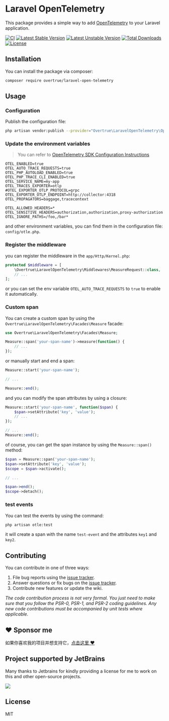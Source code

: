 # Laravel OpenTelemetry

This package provides a simple way to add [OpenTelemetry](https://opentelemetry.io/) to your Laravel application.

[![CI](https://github.com/overtrue/laravel-open-telemetry/workflows/Test/badge.svg)](https://github.com/overtrue/laravel-open-telemetry/actions)
[![Latest Stable Version](https://poser.pugx.org/overtrue/laravel-open-telemetry/v/stable.svg)](https://packagist.org/packages/overtrue/laravel-open-telemetry)
[![Latest Unstable Version](https://poser.pugx.org/overtrue/laravel-open-telemetry/v/unstable.svg)](https://packagist.org/packages/overtrue/laravel-open-telemetry)
[![Total Downloads](https://poser.pugx.org/overtrue/laravel-open-telemetry/downloads)](https://packagist.org/packages/overtrue/laravel-open-telemetry)
[![License](https://poser.pugx.org/overtrue/laravel-open-telemetry/license)](https://packagist.org/packages/overtrue/laravel-open-telemetry)

## Installation

You can install the package via composer:

```bash
composer require overtrue/laravel-open-telemetry
```

## Usage

### Configuration

Publish the configuration file:

```bash
php artisan vendor:publish --provider="Overtrue\LaravelOpenTelemetry\OpenTelemetryServiceProvider" --tag="config"
```

### Update the environment variables

> You can refer to [OpenTelemetry SDK Configuration Instructions](https://opentelemetry.io/docs/languages/sdk-configuration/general)

```dotenv
OTEL_ENABLED=true
OTEL_AUTO_TRACE_REQUESTS=true
OTEL_PHP_AUTOLOAD_ENABLED=true
OTEL_PHP_TRACE_CLI_ENABLED=true
OTEL_SERVICE_NAME=my-app
OTEL_TRACES_EXPORTER=otlp
#OTEL_EXPORTER_OTLP_PROTOCOL=grpc
OTEL_EXPORTER_OTLP_ENDPOINT=http://collector:4318
OTEL_PROPAGATORS=baggage,tracecontext

OTEL_ALLOWED_HEADERS=*
OTEL_SENSITIVE_HEADERS=authorization,authorization,proxy-authorization
OTEL_IGNORE_PATHS=/foo,/bar*
```
and other environment variables, you can find them in the configuration file: `config/otle.php`.

### Register the middleware

you can register the middleware in the `app/Http/Kernel.php`:

```php
protected $middleware = [
    \Overtrue\LaravelOpenTelemetry\Middlewares\MeasureRequest::class,
    // ...
];
```

or you can set the env variable `OTEL_AUTO_TRACE_REQUESTS` to `true` to enable it automatically.

### Custom span

You can create a custom span by using the `Overtrue\LaravelOpenTelemetry\Facades\Measure` facade:

```php
use Overtrue\LaravelOpenTelemetry\Facades\Measure;

Measure::span('your-span-name')->measure(function() {
    // ...
});
```

or manually start and end a span:

```php
Measure::start('your-span-name');

// ...

Measure::end();
```

and you can modify the span attributes by using a closure:

```php
Measure::start('your-span-name', function($span) {
    $span->setAttribute('key', 'value');
    // ...
});

// ...
Measure::end();
```

of course, you can get the span instance by using the `Measure::span()` method:

```php
$span = Measure::span('your-span-name');
$span->setAttribute('key', 'value');
$scope = $span->activate();

// ...

$span->end();
$scope->detach();
```
### test events

You can test the events by using the command:

```bash
php artisan otle:test
```

it will create a span with the name `test-event` and the attributes `key1` and `key2`.

## Contributing

You can contribute in one of three ways:

1. File bug reports using the [issue tracker](https://github.com/overtrue/laravel-opentelemetry/issues).
2. Answer questions or fix bugs on the [issue tracker](https://github.com/overtrue/laravel-opentelemetry/issues).
3. Contribute new features or update the wiki.

_The code contribution process is not very formal. You just need to make sure that you follow the PSR-0, PSR-1, and PSR-2 coding guidelines. Any new code contributions must be accompanied by unit tests where applicable._

## :heart: Sponsor me

如果你喜欢我的项目并想支持它，[点击这里 :heart:](https://github.com/sponsors/overtrue)

## Project supported by JetBrains

Many thanks to Jetbrains for kindly providing a license for me to work on this and other open-source projects.

[![](https://resources.jetbrains.com/storage/products/company/brand/logos/jb_beam.svg)](https://www.jetbrains.com/?from=https://github.com/overtrue)


## License

MIT